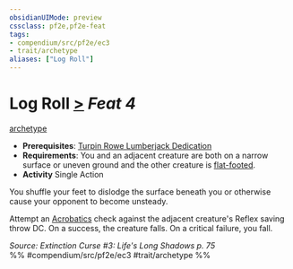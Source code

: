 ```yaml
---
obsidianUIMode: preview
cssclass: pf2e,pf2e-feat
tags:
- compendium/src/pf2e/ec3
- trait/archetype
aliases: ["Log Roll"]
---
```

# Log Roll  [>](chapter-9-playing-the-game.md#Actions "Single Action") *Feat 4*  
[archetype](archetype.md "Archetype Feat Trait")  

- **Prerequisites**: [Turpin Rowe Lumberjack Dedication](turpin-rowe-lumberjack-dedication-ec3.md)
- **Requirements**: You and an adjacent creature are both on a narrow surface or uneven ground and the other creature is [flat-footed](conditions.md#Flat-footed).
- **Activity** Single Action

You shuffle your feet to dislodge the surface beneath you or otherwise cause your opponent to become unsteady.

Attempt an [Acrobatics](skills.md#Acrobatics) check against the adjacent creature's Reflex saving throw DC. On a success, the creature falls. On a critical failure, you fall.

*Source: Extinction Curse #3: Life's Long Shadows p. 75*  
%% #compendium/src/pf2e/ec3 #trait/archetype %%